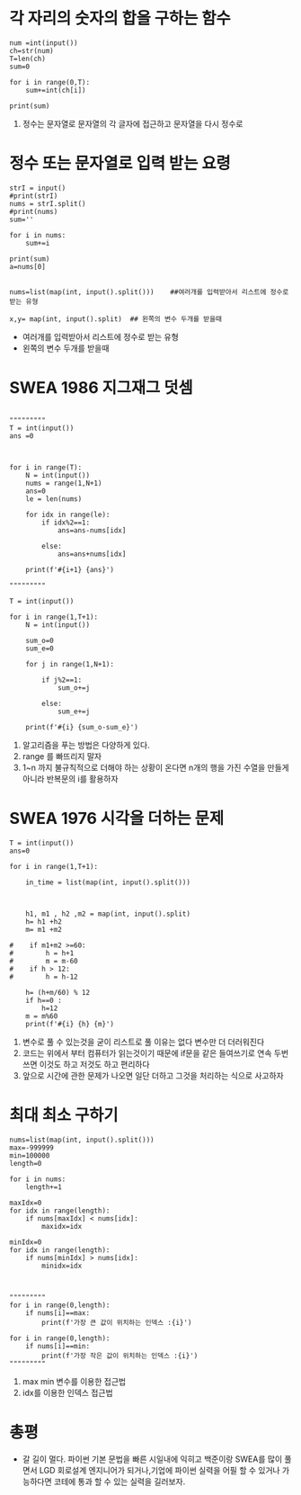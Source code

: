 # 각 자리의 숫자의 합을 구하는 함수
```
num =int(input())
ch=str(num)
T=len(ch)
sum=0

for i in range(0,T):
    sum+=int(ch[i])

print(sum)

```
1. 정수는 문자열로 문자열의 각 글자에 접근하고 문자열을 다시 정수로

# 정수 또는 문자열로 입력 받는 요령

```
strI = input()
#print(strI)
nums = strI.split()
#print(nums)
sum=''

for i in nums:
    sum+=i

print(sum)
a=nums[0]


nums=list(map(int, input().split()))    ##여러개를 입력받아서 리스트에 정수로 받는 유형

x,y= map(int, input().split)  ## 왼쪽의 변수 두개를 받을때
```

- 여러개를 입력받아서 리스트에 정수로 받는 유형
- 왼쪽의 변수 두개를 받을때


# SWEA 1986 지그재그 덧셈
```

"""""""""
T = int(input())
ans =0


    
for i in range(T):
    N = int(input())
    nums = range(1,N+1)
    ans=0
    le = len(nums)

    for idx in range(le):
        if idx%2==1:
            ans=ans-nums[idx]
        
        else:
            ans=ans+nums[idx]
        
    print(f'#{i+1} {ans}')
        
"""""""""

T = int(input())

for i in range(1,T+1):
    N = int(input())
    
    sum_o=0
    sum_e=0

    for j in range(1,N+1):
        
        if j%2==1:
            sum_o+=j
        
        else:
            sum_e+=j
            
    print(f'#{i} {sum_o-sum_e}')
```
1. 알고리즘을 푸는 방법은 다양하게 있다. 
2. range 를 빠뜨리지 말자
3. 1~n 까지 불규칙적으로 더해야 하는 상황이 온다면 
  n개의 행을 가진 수열을 만들게 아니라 반복문의 i를 활용하자

# SWEA 1976 시각을 더하는 문제
```
T = int(input())
ans=0

for i in range(1,T+1):

    in_time = list(map(int, input().split()))

    
    
    h1, m1 , h2 ,m2 = map(int, input().split)
    h= h1 +h2
    m= m1 +m2

#    if m1+m2 >=60:
#        h = h+1
#        m = m-60
#    if h > 12:
#        h = h-12    
    
    h= (h+m/60) % 12
    if h==0 :
        h=12
    m = m%60
    print(f'#{i} {h} {m}')

```
1. 변수로 풀 수 있는것을 굳이 리스트로 풀 이유는 없다 변수만 더 더러워진다
2. 코드는 위에서 부터 컴퓨터가 읽는것이기 때문에 
  if문을 같은 들여쓰기로 연속 두번쓰면
    이것도 하고 저것도 하고 편리하다
3. 앞으로 시간에 관한 문제가 나오면 일단 더하고 그것을 처리하는 식으로 사고하자


# 최대 최소 구하기
```
nums=list(map(int, input().split()))
max=-999999
min=100000
length=0

for i in nums:
    length+=1

maxIdx=0
for idx in range(length):
    if nums[maxIdx] < nums[idx]:
        maxidx=idx

minIdx=0
for idx in range(length):
    if nums[minIdx] > nums[idx]:
        minidx=idx



"""""""""
for i in range(0,length):
    if nums[i]==max:
        print(f'가장 큰 값이 위치하는 인덱스 :{i}')

for i in range(0,length):
    if nums[i]==min:
        print(f'가장 작은 값이 위치하는 인덱스 :{i}')
"""""""""
```
1. max min 변수를 이용한 접근법
2. idx를 이용한 인덱스 접근법


# 총평
- 갈 길이 멀다. 파이썬 기본 문법을 빠른 시일내에 익히고 백준이랑 SWEA를 많이 풀면서
  LGD 회로설계 엔지니어가 되거나,기업에 파이썬 실력을 어필 할 수 있거나 
  가능하다면 코테에 통과 할 수 있는 실력을 길러보자.
